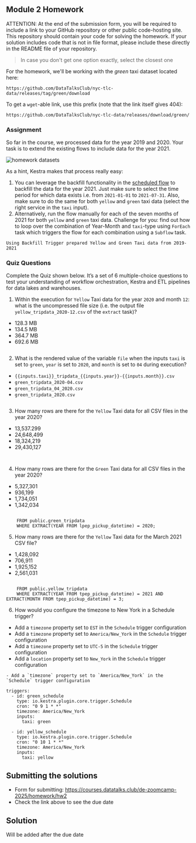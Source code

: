 ## Module 2 Homework

ATTENTION: At the end of the submission form, you will be required to include a link to your GitHub repository or other public code-hosting site. This repository should contain your code for solving the homework. If your solution includes code that is not in file format, please include these directly in the README file of your repository.

> In case you don't get one option exactly, select the closest one 

For the homework, we'll be working with the _green_ taxi dataset located here:

`https://github.com/DataTalksClub/nyc-tlc-data/releases/tag/green/download`

To get a `wget`-able link, use this prefix (note that the link itself gives 404):

`https://github.com/DataTalksClub/nyc-tlc-data/releases/download/green/`

### Assignment

So far in the course, we processed data for the year 2019 and 2020. Your task is to extend the existing flows to include data for the year 2021.

![homework datasets](../../../02-workflow-orchestration/images/homework.png)

As a hint, Kestra makes that process really easy:
1. You can leverage the backfill functionality in the [scheduled flow](../../../02-workflow-orchestration/flows/07_gcp_taxi_scheduled.yaml) to backfill the data for the year 2021. Just make sure to select the time period for which data exists i.e. from `2021-01-01` to `2021-07-31`. Also, make sure to do the same for both `yellow` and `green` taxi data (select the right service in the `taxi` input).
2. Alternatively, run the flow manually for each of the seven months of 2021 for both `yellow` and `green` taxi data. Challenge for you: find out how to loop over the combination of Year-Month and `taxi`-type using `ForEach` task which triggers the flow for each combination using a `Subflow` task.

```Using Backfill Trigger prepared Yellow and Green Taxi data from 2019-2021```

### Quiz Questions

Complete the Quiz shown below. It’s a set of 6 multiple-choice questions to test your understanding of workflow orchestration, Kestra and ETL pipelines for data lakes and warehouses.

1) Within the execution for `Yellow` Taxi data for the year `2020` and month `12`: what is the uncompressed file size (i.e. the output file `yellow_tripdata_2020-12.csv` of the `extract` task)?
- 128.3 MB
- 134.5 MB
- 364.7 MB
- 692.6 MB

```- 128.3 MB
```

2) What is the rendered value of the variable `file` when the inputs `taxi` is set to `green`, `year` is set to `2020`, and `month` is set to `04` during execution?
- `{{inputs.taxi}}_tripdata_{{inputs.year}}-{{inputs.month}}.csv` 
- `green_tripdata_2020-04.csv`
- `green_tripdata_04_2020.csv`
- `green_tripdata_2020.csv`

```green_tripdata_2020-04.csv
```

3) How many rows are there for the `Yellow` Taxi data for all CSV files in the year 2020?
- 13,537.299
- 24,648,499
- 18,324,219
- 29,430,127

```24,648,499
```

```Using Count Rows function i PGADMIN for yellow_tripdata Table
```

4) How many rows are there for the `Green` Taxi data for all CSV files in the year 2020?
- 5,327,301
- 936,199
- 1,734,051
- 1,342,034

```1,734,051
```

```SELECT COUNT(*)
	FROM public.green_tripdata
	WHERE EXTRACT(YEAR FROM lpep_pickup_datetime) = 2020;
```

5) How many rows are there for the `Yellow` Taxi data for the March 2021 CSV file?
- 1,428,092
- 706,911
- 1,925,152
- 2,561,031

```1,925,152
```

```SELECT COUNT(*)
	FROM public.yellow_tripdata
	WHERE EXTRACT(YEAR FROM tpep_pickup_datetime) = 2021 AND EXTRACT(MONTH FROM tpep_pickup_datetime) = 3;
```

6) How would you configure the timezone to New York in a Schedule trigger?
- Add a `timezone` property set to `EST` in the `Schedule` trigger configuration  
- Add a `timezone` property set to `America/New_York` in the `Schedule` trigger configuration
- Add a `timezone` property set to `UTC-5` in the `Schedule` trigger configuration
- Add a `location` property set to `New_York` in the `Schedule` trigger configuration  

```
- Add a `timezone` property set to `America/New_York` in the `Schedule` trigger configuration
```

```
triggers:
  - id: green_schedule
    type: io.kestra.plugin.core.trigger.Schedule
    cron: "0 9 1 * *"
    timezone: America/New_York
    inputs:
      taxi: green

  - id: yellow_schedule
    type: io.kestra.plugin.core.trigger.Schedule
    cron: "0 10 1 * *"
    timezone: America/New_York
    inputs:
      taxi: yellow
```

## Submitting the solutions

* Form for submitting: https://courses.datatalks.club/de-zoomcamp-2025/homework/hw2
* Check the link above to see the due date

## Solution

Will be added after the due date